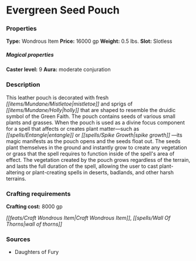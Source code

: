 ﻿---
Title: "Evergreen Seed Pouch"
Type: "Wondrous Item"
Price: "16000 gp"
Weight: "0.5 lbs."
Slot: "Slotless"
Caster level: "9"
Aura: "moderate conjuration"
Description: |
  "This leather pouch is decorated with fresh mistletoe and sprigs of holly that are shaped to resemble the druidic symbol of the Green Faith. The pouch contains seeds of various small plants and grasses. When the pouch is used as a divine focus component for a spell that affects or creates plant matter—such as _entangle_ or _spike growth_ —its magic manifests as the pouch opens and the seeds float out. The seeds plant themselves in the ground and instantly grow to create any vegetation or grass that the spell requires to function inside of the spell's area of effect. The vegetation created by the pouch grows regardless of the terrain, and lasts the full duration of the spell, allowing the user to cast plant-altering or plant-creating spells in deserts, badlands, and other harsh terrains."
Crafting cost: "8000 gp"
Sources: "['Daughters of Fury']"
---

# Evergreen Seed Pouch

### Properties

**Type:** Wondrous Item **Price:** 16000 gp **Weight:** 0.5 lbs. **Slot:** Slotless

##### Magical properties

**Caster level:** 9 **Aura:** moderate conjuration

### Description

This leather pouch is decorated with fresh _[[items/Mundane/Mistletoe|mistletoe]]_ and sprigs of _[[items/Mundane/Holly|holly]]_ that are shaped to resemble the druidic symbol of the Green Faith. The pouch contains seeds of various small plants and grasses. When the pouch is used as a divine focus component for a spell that affects or creates plant matter—such as _[[spells/Entangle|entangle]]_ or _[[spells/Spike Growth|spike growth]]_ —its magic manifests as the pouch opens and the seeds float out. The seeds plant themselves in the ground and instantly grow to create any vegetation or grass that the spell requires to function inside of the spell's area of effect. The vegetation created by the pouch grows regardless of the terrain, and lasts the full duration of the spell, allowing the user to cast plant-altering or plant-creating spells in deserts, badlands, and other harsh terrains.

### Crafting requirements

**Crafting cost:** 8000 gp

_[[feats/Craft Wondrous Item|Craft Wondrous Item]]_, _[[spells/Wall Of Thorns|wall of thorns]]_

### Sources

* Daughters of Fury